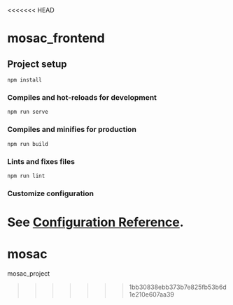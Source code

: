 <<<<<<< HEAD
# mosac_frontend

## Project setup
```
npm install
```

### Compiles and hot-reloads for development
```
npm run serve
```

### Compiles and minifies for production
```
npm run build
```

### Lints and fixes files
```
npm run lint
```

### Customize configuration
See [Configuration Reference](https://cli.vuejs.org/config/).
=======
# mosac
mosac_project
>>>>>>> 1bb30838ebb373b7e825fb53b6d1e210e607aa39
